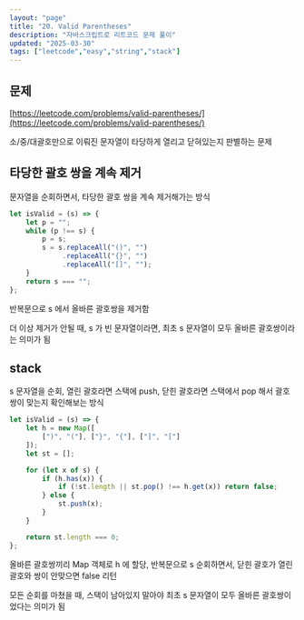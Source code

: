 ```yaml
---
layout: "page"
title: "20. Valid Parentheses"
description: "자바스크립트로 리트코드 문제 풀이"
updated: "2025-03-30"
tags: ["leetcode","easy","string","stack"]
---
```


## 문제

[https://leetcode.com/problems/valid-parentheses/](https://leetcode.com/problems/valid-parentheses/)

소/중/대괄호만으로 이뤄진 문자열이 타당하게 열리고 닫혀있는지 판별하는 문제

## 타당한 괄호 쌍을 계속 제거

문자열을 순회하면서, 타당한 괄호 쌍을 계속 제거해가는 방식

```javascript
let isValid = (s) => {
    let p = "";
    while (p !== s) {
        p = s;
        s = s.replaceAll("()", "")
             .replaceAll("{}", "")
             .replaceAll("[]", "");
    }
    return s === "";
};
```

반복문으로 s 에서 올바른 괄호쌍을 제거함

더 이상 제거가 안될 때, s 가 빈 문자열이라면, 최초 s 문자열이 모두 올바른 괄호쌍이라는 의미가 됨

## stack

s 문자열을 순회, 열린 괄호라면 스택에 push, 닫힌 괄호라면 스택에서 pop 해서 괄호 쌍이 맞는지 확인해보는 방식

```javascript
let isValid = (s) => {
    let h = new Map([
        [")", "("], ["}", "{"], ["]", "["]
    ]);
    let st = [];

    for (let x of s) {
        if (h.has(x)) {
            if (!st.length || st.pop() !== h.get(x)) return false;
        } else {
            st.push(x);
        }
    }

    return st.length === 0;
};
```

올바른 괄호쌍끼리 Map 객체로 h 에 할당, 반복문으로 s 순회하면서, 닫힌 괄호가 열린 괄호와 쌍이 안맞으면 false 리턴

모든 순회를 마쳤을 때, 스택이 남아있지 말아야 최초 s 문자열이 모두 올바른 괄호쌍이었다는 의미가 됨